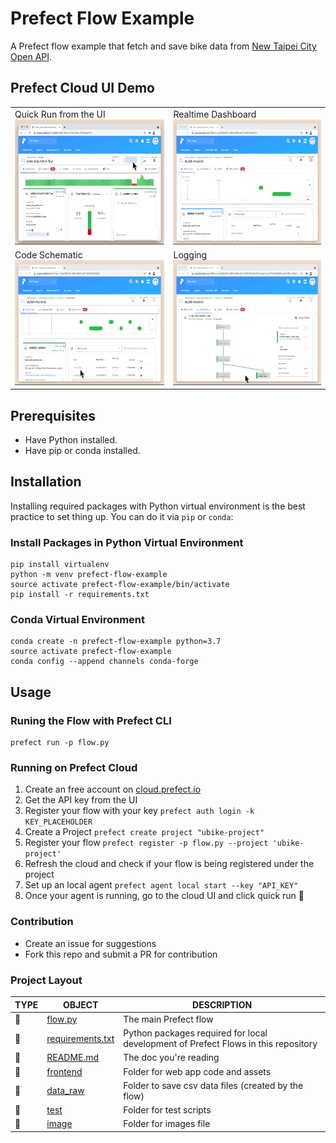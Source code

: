# Prefect Flow Example 
A Prefect flow example that fetch and save bike data from [New Taipei City Open API](https://data.ntpc.gov.tw/datasets/71CD1490-A2DF-4198-BEF1-318479775E8A).

## Prefect Cloud UI Demo

<table>
  <tr>
    <td>Quick Run from the UI<img src="images/quick-run.gif" alt="2" width = 360px height = 200px></td>
    <td>Realtime Dashboard<img src="images/realtime-dashboard.gif"  alt="1" width = 360px height = 200px ></td>
   </tr> 
   <tr>
      <td>Code Schematic <img src="images/view-schematic.gif" alt="3" width = 360px height = 200px></td>
      <td>Logging<img src="images/check-log.gif" alt="4" width = 360px height = 200px>
  </td>
  </tr>
</table>

## Prerequisites
- Have Python installed. 
- Have pip or conda installed.

## Installation 

Installing required packages with Python virtual environment is the best practice to set thing up. You can do it via `pip` or `conda`:
### Install Packages in Python Virtual Environment 
```
pip install virtualenv
python -m venv prefect-flow-example
source activate prefect-flow-example/bin/activate
pip install -r requirements.txt
```

### Conda Virtual Environment
```
conda create -n prefect-flow-example python=3.7
source activate prefect-flow-example
conda config --append channels conda-forge
```

## Usage 
### Runing the Flow with Prefect CLI 
```
prefect run -p flow.py  
```

### Running on Prefect Cloud 
1. Create an free account on [cloud.prefect.io](https://cloud.prefect.io/)
2. Get the API key from the UI 
3. Register your flow with your key  `prefect auth login -k KEY_PLACEHOLDER`
4. Create a Project `prefect create project "ubike-project"`
5. Register your flow `prefect register -p flow.py --project 'ubike-project'`
6. Refresh the cloud and check if your flow is being registered under the project 
7. Set up an local agent `prefect agent local start --key "API_KEY"` 
8. Once your agent is running, go to the cloud UI and click quick run 🚀 


### Contribution 
- Create an issue for suggestions 
- Fork this repo and submit a PR for contribution

### Project Layout 

TYPE|OBJECT|DESCRIPTION
---|---|---
📄|[flow.py](./flow.py)| The main Prefect flow
📄|[requirements.txt](./requirements.txt)|Python packages required for local development of Prefect Flows in this repository
📄|[README.md](./readme.md)| The doc you're reading 
📁|[frontend](./frontend)| Folder for web app code and assets 
📁|[data_raw](./data_raw)| Folder to save csv data files (created by the flow) 
📁|[test](./test)| Folder for test scripts   
📁|[image](./image)| Folder for images file